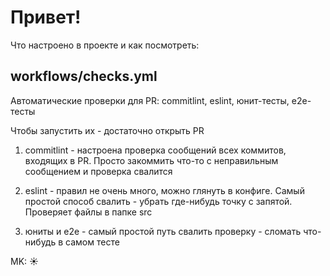 # Привет!

Что настроено в проекте и как посмотреть:

## workflows/checks.yml

Автоматические проверки для PR: commitlint, eslint, юнит-тесты, e2e-тесты

Чтобы запустить их - достаточно открыть PR

1. commitlint - настроена проверка сообщений всех коммитов, входящих в PR. Просто закоммить что-то с неправильным сообщением и проверка свалится

2. eslint - правил не очень много, можно глянуть в конфиге. Самый простой способ свалить - убрать где-нибудь точку с запятой. Проверяет файлы в папке src

3. юниты и e2e - самый простой путь свалить проверку - сломать что-нибудь в самом тесте

MK: ☀ 
